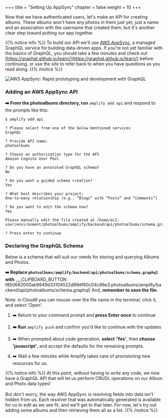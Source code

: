 +++
title = "Setting Up AppSync"
chapter = false
weight = 10
+++

Now that we have authenticated users, let's make an API for creating albums. These albums won't have any photos in them just yet, just a name and an association with the username that created them, but it's another clear step toward putting our app together.

{{% notice info %}}
To build our API we'll use [AWS AppSync](https://aws.amazon.com/appsync/), a managed GraphQL service for building data-driven apps. If you're not yet familiar with the basics of GraphQL, you should take a few minutes and check out [https://graphql.github.io/learn/](https://graphql.github.io/learn/) before continuing, or use the site to refer back to when you have questions as you read along.
{{% /notice %}}

![AWS AppSync: Rapid prototyping and development with GraphQL](/images/appsync-logo.png)

### Adding an AWS AppSync API

**➡️ From the photoalbums directory, run** `amplify add api` and respond to the prompts like this:
```text
$ amplify add api 

? Please select from one of the below mentioned services
GraphQL

? Provide API name:
photoalbums

? Choose an authorization type for the API
Amazon Cognito User Pool

? Do you have an annotated GraphQL schema? 
No

? Do you want a guided schema creation? 
Yes

? What best describes your project: 
One-to-many relationship (e.g., “Blogs” with “Posts” and “Comments”)

? Do you want to edit the schema now? 
Yes

Please manually edit the file created at /home/ec2-user/environment/photoalbums/amplify/backend/api/photoalbums/schema.graphql

? Press enter to continue 
```


### Declaring the GraphQL Schema

Below is a schema that will suit our needs for storing and querying Albums and Photos. 

**➡️ Replace `photoalbums/amplify/backend/api/photoalbums/schema.graphql` with** ___CLIPBOARD_BUTTON f850682000ab9849d33104522d99df80c04c86e3:photoalbums/amplify/backend/api/photoalbums/schema.graphql| And, **remember to save the file**.

Note: in Cloud9 you can mouse-over the file name in the terminal, click it, and select 'Open'.

1. ➡️ Return to your command prompt and **press Enter once** to continue

1. **➡️ Run** `amplify push` and confirm you'd like to continue with the updates

1. ➡️ When prompted about code generation, **select 'Yes'**, then **choose 'javascript'**, and accept the defaults for the remaining prompts.

1. ➡️ Wait a few minutes while Amplify takes care of provisioning new resources for us.

{{% notice info %}}
At this point, without having to write any code, we now have a GraphQL API that will let us perform CRUDL operations on our Album and Photo data types!
<br/><br/>
But don't worry, the way AWS AppSync is resolving fields into data isn't hidden from us. Each resolver that was automatically generated is available for us to edit as we see fit, and we'll get to that later. For now, let's try out adding some albums and then retrieving them all as a list.
{{% /notice %}}